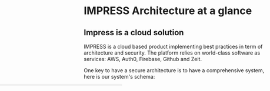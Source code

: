 # IMPRESS Architecture at a glance
## Impress is a cloud solution
IMPRESS is a cloud based product implementing best practices in term of architecture and security. The platform relies on world-class software as services: AWS, Auth0, Firebase, Github and Zeit.

One key to have a secure architecture is to have a comprehensive system, here is our system's schema:

<img style="width: calc(100% + 400px);margin-left: -400px;" src="/img/impress-architecture.png" />

## Relying on best-in-class 3rd party provider
Impress leverages 3rd party providers for content delivery, user authentication, real time data storage, as well as server hosting. We chose well-establish best-in-class providers that we review on a regular basis.

### Content Delivery
Content delivery network (CDN) are systems of distributed servers (network) that deliver pages and other web content to a user, based on the geographic locations of the user, the origin of the webpage and the content delivery server. It is effective in speeding the delivery of content of websites with high traffic and websites that have global reach.

We chose ZEIT as Impress Content Delivery Network. ZEIT is a content delivery network that serves the application shell efficiently worldwide. Other companies like Netflix or GitHub rely on ZEIT.

### User Authentication
User authentication is the verification of an active human-to-machine transfer of credentials required for confirmation of a user's authenticity.

We chose Auth0 to provide Impress authentication. Auth0 provides authentication and authorization as a service. It provides crucial features like Single Sign On, Multi Factor Authentication, User Management and Passwordless Authentication. Companies like Atlassian, Nvidia or Mozilla rely on Auth0.

### Real time data storage
Impress real time Database is a cloud-hosted NoSQL database that lets you store and sync data between Impress users in real time. Realtime syncing makes it easy for our users to collaborate with one another.

We chose Google Firebase to be our real time database. The Firebase Realtime Database uses data synchronization—every time data changes, any connected device receives that update within milliseconds.

### Cloud Server Hosting
Impress application is served using a web server. Impress servers are hosted in a could. Services are made available to customers on demand via the Internet. Rather than being provided by a single server or virtual server, Impress services are provided by multiple connected servers that comprise a cloud.

We chose Amazon Web Service to be our default Cloud provider. Amazon operates in over 50 availability zones. Our servers are located in Frankfurt, except when specified otherwise.

### Serverless Computing Provider
Serverless computing is a cloud-computing execution model in which the cloud provider runs the server, and dynamically manages the allocation of machine resources. Serverless computing allows impress to scale instantly with its user needs.

We chose Amazon Lambdas for our serverless computing platform.

## Impress user roles
Three big types of user roles exist in Impress: the application users who interact with the application using the web GUI, the developers who write the software and deploy it on the servers, and the administrators who administrate the server and the data.

**Application Users** can access the IMPRESS application via a [https://*.nx.digital](#) URL. Once the application is loaded, users authenticate. The authentication relies on the Auth0 API to retrieve an identity token (JWT). This token is valid for 1h (by default) and is then used:
  - to retrieve financial data files from our AWS server filesystems.
  - to create factsheet on-demand using AWS lambdas.
  - access real-time private data on Firebase.

**Developers** can connect to our AWS filesystem and computing EC2 instances via SSH, with a dedicated user, using RSA keypairs hosted on Github.

**Administrators** can connect to our AWS filesystem EC2 instance (surface.nx.digital) via SFTP, with a dedicated user, using RSA keypairs hosted on Github. They have access to raw Financial data in read/write as well as a golden copy and application data in read only. He manages the rights granted to each person on the team. (**Cloud Administror**)

# A few principles that help secure our solution by design

## Decentralized security.
In an 'on premises' security paradigm, most resources and storage are centralized on a network that is a single point of entry. The network has to be protected behind firewalls in a private network. Access to this network is usually very tightly controlled as a malicious access can compromise the entire network.
<img style="width: calc(50% + 400px);" src="/img/on-premises-security.png" />

We operate in a 'cloud paradigm' with a decentralized vision of security: sensitive data and code can be located on multiple networks that are accessible on the Web. In that case, each application is responsible for its security. Access to an application or a resource is protected through authentication. Each user is given a 'key' (a SSH key or a token) that gives him some rights. Information is exchanged between applications on the public web through encrypted protocols to guarantee confidentiality.

In a 'cloud paradigm', there is not such thing as a local network to protect. The only local resource is the local machine of the user. This is why all our machine have an encrypted disk and are password protected.
<img style="width: calc(50% + 400px);" src="/img/cloud-security.png" />


## Principle of Least Privilege
The principle means giving a user account or process only those privileges which are essential to perform its intended function. For example, developers only access to customers data during the development phase. After that we remove these access.

### How it works in NeoXam?
We create access only on demands according to the project. The cloud admin manager grant or remove access according to the team allocation. That's means after the development phases only the support team can access to the customer application.

## SSH keys
**SSH**, or secure shell, is a secure protocol and the most common way of safely administering remote servers. Using a number of encryption technologies, SSH provides a mechanism for establishing a cryptographically secured connection between two parties, authenticating each side to the other, and passing commands and output back and forth.

Impress solution and software factory uses public–key cryptography to encrypt and decrypt login information to the servers. Public–key cryptography uses a public key to encrypt a piece of data, and then the recipient uses the private key to decrypt the data. The public and private keys are known as a key pair. Public-key cryptography enables you to securely access your instances using a private key instead of a password.


#### Protect access with passwords is a bad habit:
  - Passwords are generally, predictably, unavoidably weak
  - Password expiration (without a strong password policy user increment their password or use the same on different website).
  - SSH keys are long and complex, far more than any password could be
  - SSH keys don't get transmitted to the remote system
  - SSH Keys is composed of a passphrase and a private Keys.

#### Storage & key management
At Neoxam, we fetch our clients’ public key from their GitHub account (https://github.com/USER.keys).
All of our clients must have a GitHub account. If not, they must create one and send us their username in order to get their public keys automatically.
A script is launched every 5 minutes to synchronize the public key. Once the client revokes his public key, it will no longer exist on our server. Therefore, the access is no longer available.
Your credentials and passphrase must remain confidential so that no one can modify or remove your public key. Our contract and trust is based on it.

***@Val Customers github account is not a good solution to grant acess to our server.***

#### How we Create / Read / Update or Delete our Keys
- [Create a SSH Key](https://help.github.com/en/enterprise/2.16/user/articles/generating-a-new-ssh-key-and-adding-it-to-the-ssh-agent)
- [Read / update / delete : Directly from your github account](https://help.github.com/en/articles/adding-a-new-ssh-key-to-your-github-account)

#### Usage
- Codebase Access
- Connect to our server (Surface / Abyss)
To acess to our server, you need to be whitelisted, we add one of the SSH private key linked to your github account the server or specific folder required.

## Two-factor authentication
Two-factor authentication is an additional security layer for your company that helps addressing the vulnerability of a standard password-only approach. The idea behind it is, once you enter your password or passphrase, you will receive either an SMS or email that contains a code. This code has to be entered by the user in a specific field to make sure that the account has not been hacked.

Two-factor authentication are enabled on all our accounts.

# How we designed a secure application and are keeping it that way
## Users management
Users are managed using a dedicated 3rd party SaaS (Auth0).
Auth0 is an authentication and authorization management platform. We manage identity as a Service.
customers have the ability to manage the users by themself:
  - Create / Delete
  - Define the users right (Even in NeoXam teams.)
  - Track connections in the app

1 Auth0 account is create by customer for privacy constraints

## Auditability
We ensure auditability through a comprehensive logging system.
You have access to a log directory exposing all SSH connections and all API Authorization logs. You also have access to detailed authentication information and management interfaces on a dedicated web interface on the [Auth0 Platform](https://manage.auth0.com).
With an additional cost, we can centralise and stream logs to an external service (eg: [Datadog](https://www.datadoghq.com/)) or to the client log centralisation tool. (eg: [Kibana](https://www.elastic.co/products/kibana)). We can also setup automatic mailing to any behaviour rules.

## Application monitoring
We can monitor all our applications through web dashboard:
  -  Amazon CloudWatch is a monitoring and observability service, it provides you with data and actionable insights to monitor your applications, respond to system-wide performance changes, optimize resource utilization, and get a unified view of operational health.
  - Firebase give us a lot statistics to monitor database usage.
  - Auth0 provides a login dashboard global and by user.
  - Zeit provides the logs of the application invokation.

## Application administration
All our providers have administration tools. Access to theses services are restricted to NeoXam cloud admin.
Except Auth0, where each customer is admin of his account.

## Secured Server Access
Although Server is hosted in the cloud, our team follow attentive to the security updates.
2 kinds of profile are setup on our servers:
  - Customers / Data Provider: Only sftp acess to a specific folder
  - Development Teams: SSH connection + data according right of user (**Today, Dev connect as root on Surface/Abyss**)
The identification is made through the SSH keys.

  - User Management
  - Access Via Administration Console

## Communication & Notifications Security
  The different way to receive information from our applications
  - Mail / Slack

## Ensuring Business Continuity
React to incident:
There is 2 channels of communication to reach us, a dedicated slack channel and a support email address **contact@100m.io**.
The following mechanisms are available to mitigate incidents:
- A command to revert to any daily backup < 30j
- A command to logout currently connected user and resynchronize access keys or revoke all accesses.

# How we set up a secure & OS agnostic software factory in a public cloud environment
## User Management
A script is launched every 5 minutes to synchronize the public key. The script get all the public keys of the NeoXam teams and added them to our differents servers.
If one keys or user is deleted, the script will spread the update on all our servers. Therefore, the access is no longer available.
Moreover, each keys is secured with a strong passphrase.

## Software and Infrastructure testing
To ensure security, several types of tests are performed:

### Vulnerability Scanner
  ***@Val: Does Github provide this kind of tests on our codebase? I know that NeoXam uses Sonar in other products***

### Penetration Test
  ***@Val: Describe in few word the last test procedure.***

### Secure coding & Codebase Security Audit
All of our work is based on pull requests. In other words, before pushing and deploying our code, someone must review it. If the code that was modified or added only affects the configuration of the application, any member of the team can review it. For important modification which affects authentication or any other sensible parts of the code, it must be reviewed by the person with the highest level of seniority.

In addition, we assess, each year or on demand, the security of our system's physical configuration, environment and user practices.

## Users Training
All Security specialized companies report that the Human is the most efficient shield against cyber-attacks. And this is also the main weakness as we keep seeing in phishing campaign for instance.
We are renewing our security awareness effort to protect our asset.
This Awareness program is mandatory for all employees and contractors, and consist to pass a test of security after watching videos.
The program is renewed every years.

## 3rd Party Software
Due diligence before using 3rd Party Software as a Service.
Severals points are checked before to add a new 3rd Party Software as a Service:
- Security guarantee
- Privacy
- Solid company with a strong presence
- User reviews

And finally we take care to limit our dependencies to this services, in order to be able to change it quickly and simply
***@VAL could you check how how we do the due diligence***

## Administration
Only the cloud Administror can acess to the admin panel of our cloud Services. Each member have his own credentials to use a service. The cloud Administror grant users according to their project.


## Local Machine Security
NeoXam has a strong password policy for the local:
- password changed once every 3 months
- All password must be saved in a password manager

We stay vigilant with local machines, to prevent any lake of data :
- Hard disk encryption
- availability to erase remotely all the data that is on the hard disk
- Updated Operating System and Antivirus Software.

## Network Security
  According to our architecture, network security is managed by restricting physical access to our servers.

## Communication & Notifications Security
Impress solutions uses two medium of communication:
 - Slack notification: based on the API Rest.
 - Email is based on [sendgrid](https://sendgrid.com/)

This both medium are secured by using a unique token between Empress and the service.

## Information Management and Confidentiality
Ensuring information management and confidentiality

# How we guarantee your data security and privacy

## Permissioning
Any access to data or application features is subject to a permission that is defined in the user Auth0 profile.

Data is delivered to the application either directly through Firebase or through the Impress APIs. Both mechanism are protected by the authentication service.

Firebase provides a built-in Auth0 connection and built in authentication mechanism.

Impress API, built in Node.js, provides *XXXXXXX complete*

## Data encryption
With Impress, like with any cloud solution, data is exchanged over the public Web. Impress implement state-of-the-art data encryption in-transit to guarantee the confidentiality of its content:
  - data exchanged between the application user and the application server is encrypted with the HTTPS protocol.
  - data exchanged between developers and a server is encrypted with the SSH protocol
  - data exchanged between administrators and a server is encrypted with the SFPT protocol.

Impress also implements 'Data At Rest' encryption to prevents data visibility in the event of its unauthorized access or theft.

## Data Location
All our AWS server and our Firebase database are hosted in Continental Europe (Frankfurt)
Our content delivery network (Zeit) that serves the application, choose the best area to deploy the application. The best area is defined by the closest region of the user.

## G.D.P.R.
On 27 April 2016, the European Parliament and the European Council adopted legislation known as General Data Protection Regulation (GDPR), which becomes enforceable 25 May 2018. This legislation replaces European Privacy Directive 95/46/EC.

GDPR is intended to unify and strengthen data privacy for individuals located in the European Union (EU). GDPR also extends the applicability of EU data privacy legislation to non-EU companies who store or process data on EU residents and increases the fines that may be levied against companies who are responsible for preventing breaches of personal data or who violate GDPR requirements.

The NeoXam Impress software along with its 3rd party software provider is GDPR compliant.

Amazon AWS, which hosts the solution, respects industry regulations, government legislation and is [GDPR compliant](https://aws.amazon.com/blogs/security/all-aws-services-gdpr-ready/). AWS has in place effective technical and organizational measures for data processors to secure personal data in accordance with the GDPR, and specifically enables encryption of personal data; the ability to ensure the ongoing confidentiality, integrity, availability, and resilience of processing systems and services; the ability to restore the availability and access to personal data in a timely manner in the event of a physical or technical incident.

Per GDPR, Auth0 is a [Data Processor](https://auth0.com/docs/compliance/gdpr). It enables Impress to protect user consent, secure user data, allow data portability, implement data minimization and right to access, correct, and erase data.

As far as Google Firebase is concerned, from a GRPD perspective, Google is generally seen a data processor and processes personal data on behalf the users. Firebase terms include [Data Processing and Security Terms for all Firebase services](https://firebase.google.com/terms/data-processing-term). Firebase allows Impress to be GDPR compliant.

## Datacenter Physical Security
Impress solution is cloud solution, all our datacenter are hosted in the cloud:
- [AWS pysical Security](https://aws.amazon.com/compliance/data-center/controls/?nc1=h_ls#Physical_Access)
- [Google pysical Security](https://www.google.com/about/datacenters/inside/data-security/index.html)
- Zeit and Auth0 are using AWS.


## Data Access Admin
Only the cloud admin manager can administer your differents services.
His duties are to manage the right of the team member according to according to current projects of the team.

## Discarding data
DISCARDING DATA ???
Amazon norm / decomission server

## Backup and Recovery
Even if our cloud providers are reliable, we have prepared a **recovery procedure** to rollback data and/or our application to a previous state.
For our databases:
- daily download to a AWS filesystems
- Weekly archive of the friday backup
- Archive are conserved 2 years before removing.
For our servers:
- Weekly snapshot are taken
- Data stored on our Server (Customer or custodian flux) are saved on a shared disks (redundancy)
For our deployments
- We keep at least *** N *** previous version after a new delivery

## Disaster Recovery Plan
### NeoXam
All the teams work on laptop, and can work from other place than our office. Moreover our application run outside of NeoXam networks.
### AWS
[Amazon Disaster recovery plan](https://aws.amazon.com/compliance/data-center/controls/?nc1=h_ls#Business_Continuity_.26_Disaster_Recovery)
### Auth0
[Auth0 Disaster recovery plan](https://auth0.com/availability-trust)
### Firebase
[Google Disaster recovery plan](https://cloud.google.com/solutions/dr-scenarios-planning-guide)

## Reversibility
Slack Channel and trello board will be closed.
Remove DNS will disable application.
Auth0 account will be closed.
Remove all customers data from our server and databases
All the backup will conserve XX days, after this delay, backups are removed.

# F.A.Q.
## Employees leaving the company
### how do you handle employees leaving the company ?
Each developer has an email that allows him to access to GitHub, Auth0, Firebase, AWS and Zeit.
If a developer quits the job, all that has to be done is:
- remove his email from LDAP
- remove his access to GitHub
- remove his access to AWS
- remove his access to firebase (for all databases)
- change firebase api key (for all projects)
- remove his access to Auth0 (all clients)
- remove his access to Zeit

## Loss of a device
### how do you handle loss of a device ?
- Erase remotely his device
- Remove his SSH Keys from Github account and Server
- Reset all his passwords.

## Password policy
### how do you impose password policy ?
- All passwords must be saved in an encrypted passwoard manager
- Use a Different Password on every site/service
- Not be identical to the previous **X** passwords.
- Not be transmitted in the clear or plaintext outside the secure locatio
- Always enable the two factor authentication
***confirm with IT****

